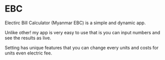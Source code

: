 # EBC

Electirc Bill Calculator (Myanmar EBC) is a simple and dynamic app.

Unlike other! my app is very easy to use that is you can input numbers and see the results as live.

Setting has unique features that you can change every units and costs for units even electric fee.
